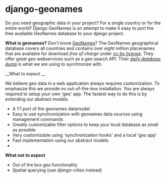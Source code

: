# django-geonames

Do you need geographic data in your project? For a single country or for the entire world? Django GeoNames is an attempt to make it easy to port the free available GeoNames database to your django project. 

__What is geonames?__
Don't know [GeoNames](http://www.geonames.org/)? The GeoNames geographical database covers all countries and contains over eight million placenames that are available for download *free of charge* under [cc-by license](https://creativecommons.org/licenses/by/3.0/). They offer great geo webservices such as a geo search API. Their *[daily database dump](http://download.geonames.org/export/dump/)* is what we are using to synchronize with.


__What to expect __

We believe geo data in a web application always requires customization. To emphasize this we provide no out-of-the-box installation. You are always required to setup your own 'geo' app. The fastest way to do this is by extending our abstract models. 


* A 1:1 port of the geonames datamodel 
* Easy to use synchronization with geonames data sources using management commands
* Greatly customizable filter options to keep your local database as small as possible
* Very customizable using 'synchronization hooks' and a local 'geo app' 
* Fast implementation using our abstract models
* 

__What not to expect__

* Out of the box geo functionality
* Spatial querying (use *django-cities* instead)
